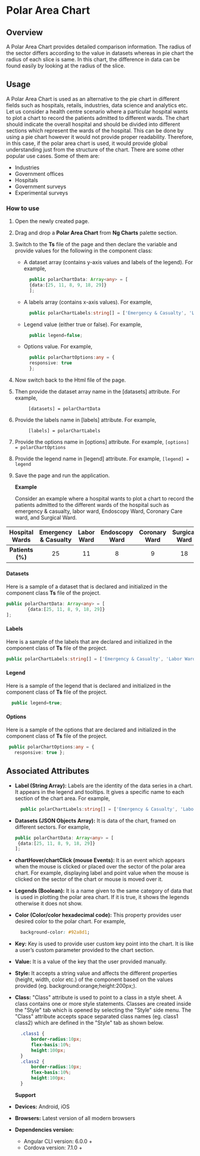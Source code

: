 # Polar Area Chart

## Overview

A Polar Area Chart provides detailed comparison information. The radius of the sector differs according to the value in datasets whereas in pie chart the radius of each slice is same. In this chart, the difference in data can be found easily by looking at the radius of the slice.

## Usage

A Polar Area Chart is used as an alternative to the pie chart in different fields such as hospitals, retails, industries, data science and analytics etc. Let us consider a health centre scenario where a particular hospital wants to plot a chart to record the patients admitted to different wards. The chart should indicate the overall hospital and should be divided into different sections which represent the wards of the hospital. This can be done by using a pie chart however it would not provide proper readability. Therefore, in this case, if the polar area chart is used, it would provide global understanding just from the structure of the chart. There are some other popular use cases. Some of them are:

* Industries
* Government offices
* Hospitals
* Government surveys
* Experimental surveys

### How to use

1. Open the newly created page.
2. Drag and drop a **Polar Area Chart** from **Ng Charts** palette section.
3. Switch to the **Ts** file of the page and then declare the variable and provide values for the following in the component class: 
   * A dataset array \(contains y-axis values and labels of the legend\). For example,

     ```typescript
       public polarChartData: Array<any> = [
       {data:[25, 11, 8, 9, 18, 29]}
       ];
     ```

   * A labels array \(contains x-axis values\). For example,

     ```typescript
       public polarChartLabels:string[] = ['Emergency & Casualty', 'Labor Ward', 'Endoscopy Ward', 'Coronary Ward', 'Surgical Ward','General Ward'];
     ```

   * Legend value \(either true or false\). For example, 

     ```typescript
       public legend=false;
     ```

   * Options value. For example,

     ```typescript
       public polarChartOptions:any = {
       responsive: true
       };
     ```
4. Now switch back to the Html file of the page. 
5. Then provide the dataset array name in the \[datasets\] attribute. For example,

   ```text
        [datasets] = polarChartData
   ```

6. Provide the labels name in \[labels\] attribute. For example,

   ```text
        [labels] = polarChartLabels
   ```

7. Provide the options name in \[options\] attribute. For example, `[options] = polarChartOptions`
8. Provide the legend name in \[legend\] attribute. For example, `[legend] = legend`
9. Save the page and run the application.

   **Example**

   Consider an example where a hospital wants to plot a chart to record the patients admitted to the different wards of the hospital such as emergency & casualty, labor ward, Endoscopy Ward, Coronary Care ward, and Surgical Ward.

| Hospital Wards | Emergency &  Casualty | Labor Ward | Endoscopy Ward | Coronary Ward | Surgical Ward | General Ward |
| :---: | :---: | :---: | :---: | :---: | :---: | :---: |
| **Patients \(%\)** | 25 | 11 | 8 | 9 | 18 | 29 |

#### Datasets

Here is a sample of a dataset that is declared and initialized in the component class **Ts** file of the project.

```typescript
public polarChartData: Array<any> = [
        {data:[25, 11, 8, 9, 18, 29]}
];
```

#### Labels

Here is a sample of the labels that are declared and initialized in the component class of **Ts** file of the project.

```typescript
public polarChartLabels:string[] = ['Emergency & Casualty', 'Labor Ward', 'Endoscopy Ward', 'Coronary Ward', 'Surgical Ward','General Ward'];
```

#### Legend

Here is a sample of the legend that is declared and initialized in the component class of **Ts** file of the project.

```typescript
  public legend=true;
```

#### Options

Here is a sample of the options that are declared and initialized in the component class of **Ts** file of the project.

```typescript
 public polarChartOptions:any = {
   responsive: true };
```

## Associated Attributes

* **Label \(String Array\):** Labels are the identity of the data series in a chart. It appears in the legend and tooltips. It gives a specific name to each section of the chart area. For example,

  ```typescript
    public polarChartLabels:string[] = ['Emergency & Casualty', 'Labor Ward', 'Endoscopy Ward', 'Coronary Ward', 'Surgical Ward','General Ward'];
  ```

* **Datasets \(JSON Objects Array\):** It is data of the chart, framed on different sectors. For example,

  ```typescript
  public polarChartData: Array<any> = [
   {data:[25, 11, 8, 9, 18, 29]}
  ];
  ```

* **chartHover/chartClick \(mouse Events\):** It is an event which appears when the mouse is clicked or placed over the sector of the polar area chart. For example, displaying label and point value when the mouse is clicked on the sector of the chart or mouse is moved over it. 
* **Legends \(Boolean\):** It is a name given to the same category of data that is used in plotting the polar area chart. If it is true, it shows the legends otherwise it does not show.
* **Color \(Color/color hexadecimal code\):** This property provides user desired color to the polar chart. For example, 

  ```css
    background-color: #92a8d1;
  ```

* **Key:** Key is used to provide user custom key point into the chart. It is like a user’s custom parameter provided to the chart section.
* **Value:** It is a value of the key that the user provided manually.
* **Style:** It accepts a string value and affects the different properties \(height, width, color etc.\) of the component based on the values provided \(eg. background:orange;height:200px;\).
* **Class:** "Class" attribute is used to point to a class in a style sheet. A class contains one or more style statements. Classes are created inside the "Style" tab which is opened by selecting the "Style" side menu. The "Class" attribute accepts space separated class names \(eg. class1 class2\) which are defined in the "Style" tab as shown below.

  ```css
    .class1 {
        border-radius:10px;
        flex-basis:10%;
        height:100px;
    }
    .class2 {
        border-radius:10px;
        flex-basis:10%;
        height:100px;
    }
  ```

  **Support**

* **Devices:** Android, iOS
* **Browsers:**  Latest version of all modern browsers
* **Dependencies version:** 
  * Angular CLI version: 6.0.0 + 
  * Cordova version: 7.1.0 +

